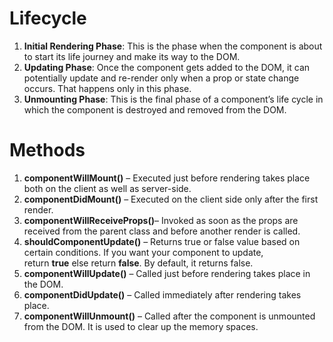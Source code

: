 # Lifecycle

1. **Initial Rendering Phase**: This is the phase when the component is about to start its life journey and make its way to the DOM.
2. **Updating Phase**: Once the component gets added to the DOM, it can potentially update and re-render only when a prop or state change occurs. That happens only in this phase.
3. **Unmounting Phase**: This is the final phase of a component’s life cycle in which the component is destroyed and removed from the DOM.

# Methods

1. **componentWillMount()** – Executed just before rendering takes place both on the client as well as server-side.
2. **componentDidMount()** – Executed on the client side only after the first render.
3. **componentWillReceiveProps()**– Invoked as soon as the props are received from the parent class and before another render is called.
4. **shouldComponentUpdate()** – Returns true or false value based on certain conditions. If you want your component to update, return **true** else return **false**. By default, it returns false.
5. **componentWillUpdate()** – Called just before rendering takes place in the DOM.
6. **componentDidUpdate()** – Called immediately after rendering takes place.
7. **componentWillUnmount()** – Called after the component is unmounted from the DOM. It is used to clear up the memory spaces.